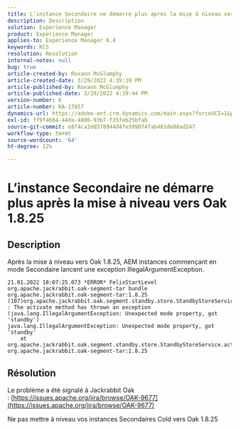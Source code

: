 ```yaml
---
title: L’instance Secondaire ne démarre plus après la mise à niveau vers Oak 1.8.25
description: Description
solution: Experience Manager
product: Experience Manager
applies-to: Experience Manager 6.4
keywords: KCS
resolution: Resolution
internal-notes: null
bug: true
article-created-by: Roxann McGlumphy
article-created-date: 3/29/2022 4:39:19 PM
article-published-by: Roxann McGlumphy
article-published-date: 3/29/2022 4:39:44 PM
version-number: 6
article-number: KA-17857
dynamics-url: https://adobe-ent.crm.dynamics.com/main.aspx?forceUCI=1&pagetype=entityrecord&etn=knowledgearticle&id=e26b55c3-7eaf-ec11-9840-0022480bde18
exl-id: ff9f4664-44da-4806-93b7-f35feb25bfab
source-git-commit: e8f4ca2dd578944d4fe399074fab461de88ad247
workflow-type: tm+mt
source-wordcount: '64'
ht-degree: 12%

---
```


# L’instance Secondaire ne démarre plus après la mise à niveau vers Oak 1.8.25

## Description


Après la mise à niveau vers Oak 1.8.25, AEM instances commençant en mode Secondaire lancent une exception IllegalArgumentException.


```
21.01.2022 18:07:25.073 *ERROR* FelixStartLevel org.apache.jackrabbit.oak-segment-tar bundle org.apache.jackrabbit.oak-segment-tar:1.8.25 (107)org.apache.jackrabbit.oak.segment.standby.store.StandbyStoreService(242) : The activate method has thrown an exception (java.lang.IllegalArgumentException: Unexpected mode property, got 'standby')
java.lang.IllegalArgumentException: Unexpected mode property, got 'standby'
    at org.apache.jackrabbit.oak.segment.standby.store.StandbyStoreService.activate(StandbyStoreService.java:157) org.apache.jackrabbit.oak-segment-tar:1.8.25
```





## Résolution


Le problème a été signalé à Jackrabbit Oak : [https://issues.apache.org/jira/browse/OAK-9677](https://issues.apache.org/jira/browse/OAK-9677)

Ne pas mettre à niveau vos instances Secondaires Cold vers Oak 1.8.25
